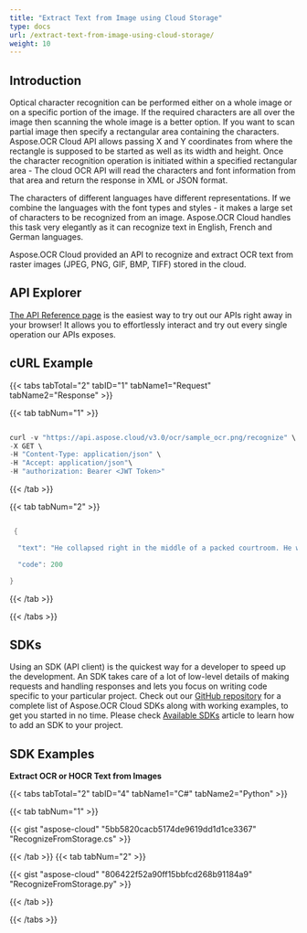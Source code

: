 ```yaml
---
title: "Extract Text from Image using Cloud Storage"
type: docs
url: /extract-text-from-image-using-cloud-storage/
weight: 10
---
```


## **Introduction**
Optical character recognition can be performed either on a whole image or on a specific portion of the image. If the required characters are all over the image then scanning the whole image is a better option. If you want to scan partial image then specify a rectangular area containing the characters. Aspose.OCR Cloud API allows passing X and Y coordinates from where the rectangle is supposed to be started as well as its width and height. Once the character recognition operation is initiated within a specified rectangular area - The cloud OCR API will read the characters and font information from that area and return the response in XML or JSON format.

The characters of different languages have different representations. If we combine the languages with the font types and styles - it makes a large set of characters to be recognized from an image. Aspose.OCR Cloud handles this task very elegantly as it can recognize text in English, French and German languages.

Aspose.OCR Cloud provided an API to recognize and extract OCR text from raster images (JPEG, PNG, GIF, BMP, TIFF) stored in the cloud.
## **API Explorer**
[The API Reference page](https://apireference.aspose.cloud/ocr/) is the easiest way to try out our APIs right away in your browser! It allows you to effortlessly interact and try out every single operation our APIs exposes.
## **cURL Example**
{{< tabs tabTotal="2" tabID="1" tabName1="Request" tabName2="Response" >}}

{{< tab tabNum="1" >}}

```java

curl -v "https://api.aspose.cloud/v3.0/ocr/sample_ocr.png/recognize" \
-X GET \
-H "Content-Type: application/json" \
-H "Accept: application/json"\
-H "authorization: Bearer <JWT Token>"

```

{{< /tab >}}

{{< tab tabNum="2" >}}

```java

 {

  "text": "He collapsed right in the middle of a packed courtroom. He was\none of this country's most distinguished trial lawyers. He was also\na man who was as well known for the three-thousand-dollar Italian\nsuits which draped his well-fed frame as for his remarkable string\nof legal victories. I simply stood there, paralyzed by the shock of\nwhat I had just witnessed. The great Julian Mantle had been\nreduced to a victim and was now squirming on the ground like a\nhelnless infant, shaking and shivering and sweating like a maniac\nEverything seemed to move in slow motion from that point on.\n'My God, Julian's in trouble!\" his paralegal screamed, emotionally\noffering us a blinding glimpse of the obvious. The judge looked\npanic-stricken and quickly muttered something into the private\nphone she had had installed in the event of an emergency. As for\nme, I could only stand there, dazed and confused. Please don'tdie,\nyou old fool. Its too early for you to check out. You don't deserve\nto die like this.\nThe bailiff, who earlier had looked as if he had been embalmed\nin his standing position. leapt into action and started to perform\nCPR on the fallen legal hero. The paralegal was at his side, her\nCHAPTER ONE\nThe Wake-Up Call",

  "code": 200

}

```

{{< /tab >}}

{{< /tabs >}}
## **SDKs**
Using an SDK (API client) is the quickest way for a developer to speed up the development. An SDK takes care of a lot of low-level details of making requests and handling responses and lets you focus on writing code specific to your particular project. Check out our [GitHub repository](https://github.com/aspose-ocr-cloud) for a complete list of Aspose.OCR Cloud SDKs along with working examples, to get you started in no time. Please check [Available SDKs](/ocr/available-sdks/) article to learn how to add an SDK to your project.
## **SDK Examples**
**Extract OCR or HOCR Text from Images**

{{< tabs tabTotal="2" tabID="4" tabName1="C#" tabName2="Python" >}}

{{< tab tabNum="1" >}}

{{< gist "aspose-cloud" "5bb5820cacb5174de9619dd1d1ce3367" "RecognizeFromStorage.cs" >}}

{{< /tab >}}
{{< tab tabNum="2" >}}

{{< gist "aspose-cloud" "806422f52a90ff15bbfcd268b91184a9" "RecognizeFromStorage.py" >}}

{{< /tab >}}

{{< /tabs >}}




